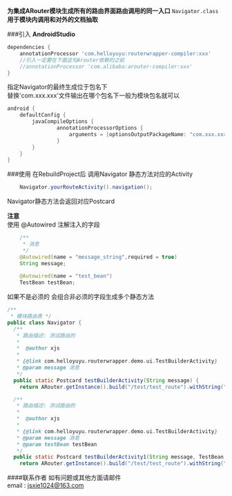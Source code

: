 **为集成ARouter模块生成所有的路由界面路由调用的同一入口**
<code>Navigator.class</code>\
**用于模块内调用和对外的文档抽取**

###引入
**AndroidStudio**
```groovy
dependencies {
    annotationProcessor 'com.helloyuyu:routerwrapper-compiler:xxx'
    //引入一定要在下面这句Arouter依赖的之前
    //annotationProcessor 'com.alibaba:arouter-compiler:xxx'
}
```
指定Navigator的最终生成位于包名下\
替换'com.xxx.xxx'文件输出在哪个包名下一般为模块包名就可以
```groovy
android {
    defaultConfig {
        javaCompileOptions {
                annotationProcessorOptions {
                    arguments = [optionsOutputPackageName: "com.xxx.xxx"]
                }
        }
    }
}
```
###使用
在RebuildProject后 调用Navigator 静态方法对应的Activity
```java
    Navigator.yourRouteActivity().navigation();
```
Navigator静态方法会返回对应Postcard

**注意**\
使用 @Autowired 注解注入的字段
```java
    /**
     * 消息
     */
    @Autowired(name = "message_string",required = true)
    String message;
    
    @Autowired(name = "test_bean")
    TestBean testBean;
```
如果不是必须的
会组合非必须的字段生成多个静态方法
```java
/**
 * 模块路由表 */
public class Navigator {
  /**
   * 路由描述: 测试路由的
   *
   *  @author xjs
   *
   * {@link com.helloyuyu.routerwrapper.demo.ui.TestBuilderActivity}
   * @param message 消息
   */
  public static Postcard testBuilderActivity(String message) {
    return ARouter.getInstance().build("/test/test_route").withString("message_string",message);}

  /**
   * 路由描述: 测试路由的
   *
   *  @author xjs
   *
   * {@link com.helloyuyu.routerwrapper.demo.ui.TestBuilderActivity}
   * @param message 消息
   * @param testBean testBean
   */
  public static Postcard testBuilderActivity1(String message, TestBean testBean) {
    return ARouter.getInstance().build("/test/test_route").withString("message_string",message).withObject("test_bean",testBean);}
```
####联系作者
如有问题或其他方面请邮件\
email : jsxie1024@163.com




